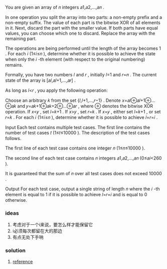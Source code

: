 You are given an array of 𝑛
 integers 𝑎1,𝑎2,…,𝑎𝑛
.

In one operation you split the array into two parts: a non-empty prefix and a non-empty suffix. The value of each part is the bitwise XOR of all elements in it. Next, discard the part with the smaller value. If both parts have equal values, you can choose which one to discard. Replace the array with the remaining part.

The operations are being performed until the length of the array becomes 1
. For each 𝑖
 (1≤𝑖≤𝑛
), determine whether it is possible to achieve the state when only the 𝑖
-th element (with respect to the original numbering) remains.

Formally, you have two numbers 𝑙
 and 𝑟
, initially 𝑙=1
 and 𝑟=𝑛
. The current state of the array is [𝑎𝑙,𝑎𝑙+1,…,𝑎𝑟]
.

As long as 𝑙<𝑟
, you apply the following operation:

Choose an arbitrary 𝑘
 from the set {𝑙,𝑙+1,…,𝑟−1}
. Denote 𝑥=𝑎𝑙⊕𝑎𝑙+1⊕…⊕𝑎𝑘
 and 𝑦=𝑎𝑘+1⊕𝑎𝑘+2⊕…⊕𝑎𝑟
, where ⊕
 denotes the bitwise XOR operation.
If 𝑥<𝑦
, set 𝑙=𝑘+1
.
If 𝑥>𝑦
, set 𝑟=𝑘
.
If 𝑥=𝑦
, either set 𝑙=𝑘+1
, or set 𝑟=𝑘
.
For each 𝑖
 (1≤𝑖≤𝑛
), determine whether it is possible to achieve 𝑙=𝑟=𝑖
.

Input
Each test contains multiple test cases. The first line contains the number of test cases 𝑡
 (1≤𝑡≤10000
). The description of the test cases follows.

The first line of each test case contains one integer 𝑛
 (1≤𝑛≤10000
).

The second line of each test case contains 𝑛
 integers 𝑎1,𝑎2,…,𝑎𝑛
 (0≤𝑎𝑖<260
).

It is guaranteed that the sum of 𝑛
 over all test cases does not exceed 10000
.

Output
For each test case, output a single string of length 𝑛
 where the 𝑖
-th element is equal to 1 if it is possible to achieve 𝑙=𝑟=𝑖
 and is equal to 0 otherwise.

### ideas
1. 考虑对于一个i来说，要怎么样才能保留它
2. i必须每次都留在大的那边
3. 有点无处下手呐

### solution
1. [reference](https://www.luogu.com.cn/article/2ehhrzmk)
   

